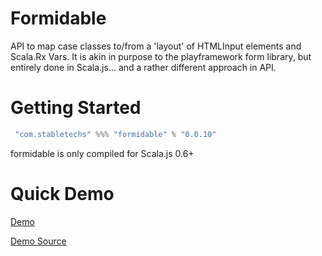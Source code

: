 Formidable
==========
API to map case classes to/from a 'layout' of HTMLInput elements and Scala.Rx Vars. It is akin in purpose to the playframework form library, but entirely done in Scala.js... and a rather different approach in API. 

Getting Started
==============

```scala
 "com.stabletechs" %%% "formidable" % "0.0.10"
```
formidable is only compiled for Scala.js 0.6+

Quick Demo
==========
[Demo](https://voltir.github.io/formidable-demo)

[Demo Source](https://github.com/Voltir/formidable-demo/blob/master/src/main/scala/example/ScalaJSExample.scala)
